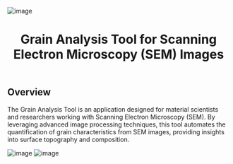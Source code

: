 ![image](https://github.com/MarioChiaparini/ElectronMicro/assets/45772937/159b45f7-56f2-4ede-814a-d4be011a356d)

<!DOCTYPE html>
<html lang="en">
<head>
    <meta charset="UTF-8">
  
</head>
<body>
    <header>
        <h1>Grain Analysis Tool for Scanning Electron Microscopy (SEM) Images</h1>
    </header>
    <section>
        <article>
            <h2>Overview</h2>
            <p>The Grain Analysis Tool is an application designed for material scientists and researchers working with Scanning Electron Microscopy (SEM). By leveraging advanced image processing techniques, this tool automates the quantification of grain characteristics from SEM images, providing insights into surface topography and composition.</p>
        </article>
      
 ![image](https://github.com/MarioChiaparini/ElectronMicro/assets/45772937/13cda4e9-6754-41c5-abd0-c7a9aef3466a)
 ![image](https://github.com/MarioChiaparini/ElectronMicro/assets/45772937/9c78901b-0ba9-4a33-a4cb-dd5470d4766a)



    
</body>
</html>
